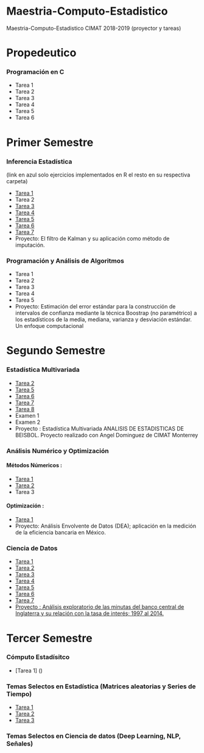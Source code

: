 # Maestria-Computo-Estadistico
Maestria-Computo-Estadistico CIMAT 2018-2019 (proyector y tareas)

# Propedeutico
### Programación en C
* Tarea 1
* Tarea 2
* Tarea 3
* Tarea 4
* Tarea 5
* Tarea 6

# Primer Semestre
### Inferencia Estadística 
(link en azul solo ejercicios implementados en R el resto en su respectiva carpeta)
* [Tarea 1](https://nbviewer.jupyter.org/github/hairo1421/Maestria-Computo-Estadistico/blob/master/01-Primer%20Semestre/Inferencia%20Estad%C3%ADstica/Tareas/Tarea%201/Ejercicios%20en%20R/Tarea1_IE.html)
* Tarea 2
* [Tarea 3](https://github.com/hairo1421/Maestria-Computo-Estadistico/blob/master/01-Primer%20Semestre/Inferencia%20Estad%C3%ADstica/Tareas/Tarea%203/Ejercicios%20en%20R/Tarea_3_Miranda_Belmonte_Hairo_Ulises.html)
* [Tarea 4](https://nbviewer.jupyter.org/github/hairo1421/Maestria-Computo-Estadistico/blob/master/01-Primer%20Semestre/Inferencia%20Estad%C3%ADstica/Tareas/Tarea%204/Ejercicios%20en%20R/Tarea%204.html)
* [Tarea 5](https://nbviewer.jupyter.org/github/hairo1421/Maestria-Computo-Estadistico/blob/master/01-Primer%20Semestre/Inferencia%20Estad%C3%ADstica/Tareas/Tarea%205/Ejercicios%20en%20R/Tarea%205.html)
* [Tarea 6](https://nbviewer.jupyter.org/github/hairo1421/Maestria-Computo-Estadistico/blob/master/01-Primer%20Semestre/Inferencia%20Estad%C3%ADstica/Tareas/Tarea%206/Ejercicios%20en%20R/Tarea_6_Miranda_Belmonte_Hairo_Ulises_Inferencia.html)
* [Tarea 7](https://nbviewer.jupyter.org/github/hairo1421/Maestria-Computo-Estadistico/blob/master/01-Primer%20Semestre/Inferencia%20Estad%C3%ADstica/Tareas/Tarea%207/Ejercicios%20en%20R/Tarea7_Miranda_Belmonte_Hairo_Ulises.html)
* Proyecto: El filtro de Kalman y su aplicación como método de
imputación.
### Programación y Análisis de Algoritmos
* Tarea 1
* Tarea 2
* Tarea 3
* Tarea 4
* Tarea 5
* Proyecto: Estimación del error estándar para la construcción de
intervalos de confianza mediante la técnica Boostrap
(no paramétrico) a los estadísticos de la media,
mediana, varianza y desviación estándar. Un enfoque
computacional

# Segundo Semestre
### Estadística Multivariada
* [Tarea 2](https://nbviewer.jupyter.org/github/hairo1421/Maestria-Computo-Estadistico/blob/master/02-Segundo%20Semestre%20-%20Estad%C3%ADstica%20Multivariada/Tarea%202/Tarea_2_Miranda_Blemonte_Hairo_Ulises.html)
* [Tarea 5](https://nbviewer.jupyter.org/github/hairo1421/Maestria-Computo-Estadistico/blob/master/02-Segundo%20Semestre%20-%20Estad%C3%ADstica%20Multivariada/Tarea%205/Tarea_5_Hairo_Ulises_Miranda_Belmonte.html)
* [Tarea 6](https://nbviewer.jupyter.org/github/hairo1421/Maestria-Computo-Estadistico/blob/master/02-Segundo%20Semestre%20-%20Estad%C3%ADstica%20Multivariada/Tarea%206/Tarea%206%20Hairo%20Ulises%20Miranda%20Belmonte.html)
* [Tarea 7](https://nbviewer.jupyter.org/github/hairo1421/Maestria-Computo-Estadistico/blob/master/02-Segundo%20Semestre%20-%20Estad%C3%ADstica%20Multivariada/Tarea%207/Tarea_7_Hairo_Ulises_Miranda_Belmonte.html)
* [Tarea 8](https://nbviewer.jupyter.org/github/hairo1421/Maestria-Computo-Estadistico/blob/master/02-Segundo%20Semestre%20-%20Estad%C3%ADstica%20Multivariada/Tarea%208/Tarea%208%20Hairo%20Ulises%20Miranda%20Belmonte.html)
* Examen 1
* Examen 2
* Proyecto : Estadística Multivariada
ANALISIS DE ESTADISTICAS DE BEISBOL. Proyecto realizado con Angel Dominguez de CIMAT Monterrey

### Análisis Numérico y Optimización 
#### Métodos Númericos :
* [Tarea 1](https://nbviewer.jupyter.org/github/hairo1421/Maestria-Computo-Estadistico/blob/master/03-Segundo%20Semestre%20-%20An%C3%A1lisis%20Num%C3%A9rico%20y%20Optimizaci%C3%B3n/M%C3%A9todos%20N%C3%BAmericos/Tarea%201/Soluci%C3%B3n/Tarea%201%20M%C3%A9todos%20N%C3%BAmericos%20Hairo%20Miranda.ipynb)
* [Tarea 2](https://nbviewer.jupyter.org/github/hairo1421/Maestria-Computo-Estadistico/blob/master/03-Segundo%20Semestre%20-%20An%C3%A1lisis%20Num%C3%A9rico%20y%20Optimizaci%C3%B3n/M%C3%A9todos%20N%C3%BAmericos/Tarea%202/Soluci%C3%B3n/Tarea%202%20Metodos%20Numericos.ipynb)
* Tarea 3
#### Optimización :
* [Tarea 1](https://nbviewer.jupyter.org/github/hairo1421/Maestria-Computo-Estadistico/blob/master/03-Segundo%20Semestre%20-%20An%C3%A1lisis%20Num%C3%A9rico%20y%20Optimizaci%C3%B3n/Optimizaci%C3%B3n/Tarea_1_Hairo_Ulises_Miranda_Belmonte.html)
* Proyecto: Análisis Envolvente de Datos (DEA);
aplicación en la medición de la eficiencia
bancaria en México.
### Ciencia de Datos
* [Tarea 1](https://github.com/hairo1421/Maestria-Computo-Estadistico/blob/master/04-Segundo%20Semestre%20-%20Ciencia%20de%20Datos/Tareas/Tarea%201/Tarea%201.pdf)
* [Tarea 2](https://github.com/hairo1421/Maestria-Computo-Estadistico/blob/master/04-Segundo%20Semestre%20-%20Ciencia%20de%20Datos/Tareas/Tarea%202/Soluci%C3%B3n/Tarea%202%20reporte.pdf)
* [Tarea 3](https://github.com/hairo1421/Maestria-Computo-Estadistico/blob/master/04-Segundo%20Semestre%20-%20Ciencia%20de%20Datos/Tareas/Tarea%203/Soluci%C3%B3n/Tarea%203%20Miranda%20Belmonte%20Hairo.pdf)
* [Tarea 4](https://github.com/hairo1421/Maestria-Computo-Estadistico/blob/master/04-Segundo%20Semestre%20-%20Ciencia%20de%20Datos/Tareas/Tarea%204/Soluci%C3%B3n/Tarea%204%20Miranda%20Belmonte%20Hairo.pdf)
* [Tarea 5](https://github.com/hairo1421/Maestria-Computo-Estadistico/blob/master/04-Segundo%20Semestre%20-%20Ciencia%20de%20Datos/Tareas/Tarea%205/Soluci%C3%B3n/Tarea%205%20Miranda%20Belmonte%20Hairo.pdf)
* [Tarea 6](https://github.com/hairo1421/Maestria-Computo-Estadistico/blob/master/04-Segundo%20Semestre%20-%20Ciencia%20de%20Datos/Tareas/Tarea%206/Soluci%C3%B3n/Tarea%206%20Miranda%20Belmonte%20Hairo.pdf)
* [Tarea 7](https://github.com/hairo1421/Maestria-Computo-Estadistico/blob/master/04-Segundo%20Semestre%20-%20Ciencia%20de%20Datos/Tareas/Tarea%207/Tarea%207.pdf)
* [Proyecto : Análisis exploratorio de las minutas del banco
central de Inglaterra y su relación con la tasa
de interés; 1997 al 2014.](https://github.com/hairo1421/Maestria-Computo-Estadistico/blob/master/04-Segundo%20Semestre%20-%20Ciencia%20de%20Datos/Proyecto/Presentaci%C3%B3n%20Hairo%20Belmonte.pdf)

# Tercer Semestre

### Cómputo Estadísitco 
* [Tarea 1] ()
### Temas Selectos en Estadística (Matrices aleatorias y Series de Tiempo)
* [Tarea 1](https://nbviewer.jupyter.org/github/hairo1421/Maestria-Computo-Estadistico/blob/master/05%20-%20Tercer%20Semestre%20Temas%20en%20Estad%C3%ADstica/Matrices%20Aleatorias/Tarea%201%20Modelo%20de%20Brown.ipynb)
* [Tarea 2](https://nbviewer.jupyter.org/github/hairo1421/Maestria-Computo-Estadistico/blob/master/05%20-%20Tercer%20Semestre%20Temas%20en%20Estad%C3%ADstica/Matrices%20Aleatorias/Tarea%202%20Distribuci%C3%B3n%20de%20Wishart%20y%20Marcenko-Pastur.ipynb)
* [Tarea 3](https://nbviewer.jupyter.org/github/hairo1421/Maestria-Computo-Estadistico/blob/master/05%20-%20Tercer%20Semestre%20Temas%20en%20Estad%C3%ADstica/Matrices%20Aleatorias/Tarea%203%20Ley%20del%20semic%C3%ADrculo%20de%20Wigner%20.ipynb)
### Temas Selectos en Ciencia de datos (Deep Learning, NLP, Señales)
